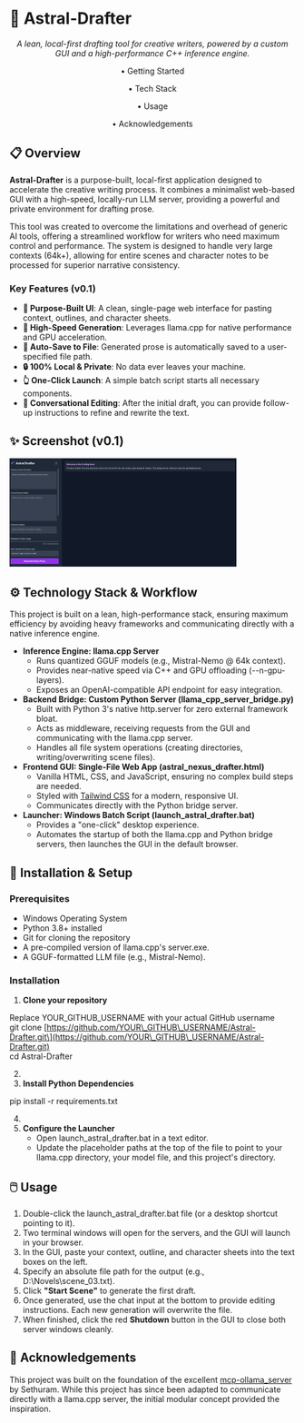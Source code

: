 # **🚀 Astral-Drafter**

<div align="center">

*A lean, local-first drafting tool for creative writers, powered by a custom GUI and a high-performance C++ inference engine.*

• Getting Started

• Tech Stack 

• Usage

• Acknowledgements

</div>

## **📋 Overview**

**Astral-Drafter** is a purpose-built, local-first application designed to accelerate the creative writing process. It combines a minimalist web-based GUI with a high-speed, locally-run LLM server, providing a powerful and private environment for drafting prose.

This tool was created to overcome the limitations and overhead of generic AI tools, offering a streamlined workflow for writers who need maximum control and performance. The system is designed to handle very large contexts (64k+), allowing for entire scenes and character notes to be processed for superior narrative consistency.

### **Key Features (v0.1)**

* **📝 Purpose-Built UI**: A clean, single-page web interface for pasting context, outlines, and character sheets.  
* **🚀 High-Speed Generation**: Leverages llama.cpp for native performance and GPU acceleration.  
* **💾 Auto-Save to File**: Generated prose is automatically saved to a user-specified file path.  
* **🔒 100% Local & Private**: No data ever leaves your machine.  
* **👆 One-Click Launch**: A simple batch script starts all necessary components.  
* **💬 Conversational Editing**: After the initial draft, you can provide follow-up instructions to refine and rewrite the text.

## **✨ Screenshot (v0.1)**

<img src="./assets/Astral_Drafter_GUI.png" alt="Screen shot of GUI" width="400">

## **⚙️ Technology Stack & Workflow**

This project is built on a lean, high-performance stack, ensuring maximum efficiency by avoiding heavy frameworks and communicating directly with a native inference engine.

* **Inference Engine: llama.cpp Server**  
  * Runs quantized GGUF models (e.g., Mistral-Nemo @ 64k context).  
  * Provides near-native speed via C++ and GPU offloading (\--n-gpu-layers).  
  * Exposes an OpenAI-compatible API endpoint for easy integration.  
* **Backend Bridge: Custom Python Server (llama\_cpp\_server\_bridge.py)**  
  * Built with Python 3's native http.server for zero external framework bloat.  
  * Acts as middleware, receiving requests from the GUI and communicating with the llama.cpp server.  
  * Handles all file system operations (creating directories, writing/overwriting scene files).  
* **Frontend GUI: Single-File Web App (astral\_nexus\_drafter.html)**  
  * Vanilla HTML, CSS, and JavaScript, ensuring no complex build steps are needed.  
  * Styled with [Tailwind CSS](https://tailwindcss.com/) for a modern, responsive UI.  
  * Communicates directly with the Python bridge server.  
* **Launcher: Windows Batch Script (launch\_astral\_drafter.bat)**  
  * Provides a "one-click" desktop experience.  
  * Automates the startup of both the llama.cpp and Python bridge servers, then launches the GUI in the default browser.

## **🚀 Installation & Setup**

### **Prerequisites**

* Windows Operating System  
* Python 3.8+ installed  
* Git for cloning the repository  
* A pre-compiled version of llama.cpp's server.exe.  
* A GGUF-formatted LLM file (e.g., Mistral-Nemo).

### **Installation**

1. **Clone your repository**

Replace YOUR\_GITHUB\_USERNAME with your actual GitHub username  
git clone \[https://github.com/YOUR\_GITHUB\_USERNAME/Astral-Drafter.git\](https://github.com/YOUR\_GITHUB\_USERNAME/Astral-Drafter.git)  
cd Astral-Drafter

2.   
3. **Install Python Dependencies**

pip install \-r requirements.txt

4.   
5. **Configure the Launcher**  
   * Open launch\_astral\_drafter.bat in a text editor.  
   * Update the placeholder paths at the top of the file to point to your llama.cpp directory, your model file, and this project's directory.

## **🖱️ Usage**

1. Double-click the launch\_astral\_drafter.bat file (or a desktop shortcut pointing to it).  
2. Two terminal windows will open for the servers, and the GUI will launch in your browser.  
3. In the GUI, paste your context, outline, and character sheets into the text boxes on the left.  
4. Specify an absolute file path for the output (e.g., D:\\Novels\\scene\_03.txt).  
5. Click **"Start Scene"** to generate the first draft.  
6. Once generated, use the chat input at the bottom to provide editing instructions. Each new generation will overwrite the file.  
7. When finished, click the red **Shutdown** button in the GUI to close both server windows cleanly.

## **🙏 Acknowledgements**

This project was built on the foundation of the excellent [mcp-ollama\_server](https://www.google.com/search?q=https://github.com/sethuram2003/mcp-ollama_server) by Sethuram. While this project has since been adapted to communicate directly with a llama.cpp server, the initial modular concept provided the inspiration.

